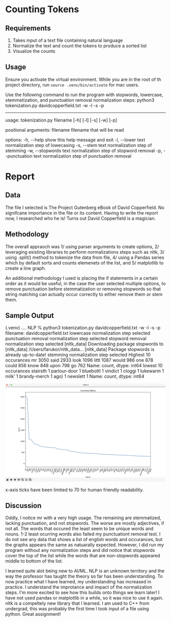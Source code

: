# Counting Tokens

## Requirements
1. Takes input of a text file containing natural language
2. Normalize the text and count the tokens to produce a sorted list
3. Visualize the counts

## Usage
Ensure you activate the virtual environment.  While you are in the root of th project directory, run `source .venv/bin/activate` for mac users.

Use the following command to run the program with stopwords, lowercase, stemmetization, and punctuation removal normalization steps:
python3 tokenization.py davidcopperfield.txt  -w -l -s -p

---- 

usage: tokenization.py filename [-h] [-l] [-s] [-w] [-p] 

positional arguments:
  filename           filename that will be read

options:
  -h, --help         show this help message and exit
  -l, --lower        text normalization step of lowecasing
  -s, --stem         text normalization step of stemming
  -w, --stopwords    text normalization step of stopword removal
  -p, --punctuation  text normalization step of punctuation removal


# Report
## Data
The file I selected is The Project Gutenberg eBook of David Copperfield. No signifcane importance in the file or its content. Having to write the report now, I researched who he is! Turns out David Copperfield is a magician. 

## Methodology
The overall appraoch was 1/ using parser arguments to create options, 2/ leveraging existing libraries to perform normalizations steps such as nltk, 3/ using .split() method to tokenize the data from file, 4/ using a Pandas series which by default sorts and counts elemenets of the list, and 5/ matplotlib to create a line graph.

An additional methodology I used is placing the if statements in a certain order as it would be useful, in the case the user selected multiple options, to remove punctuation before stemmatization or removing stopwords so that string matching can actually occur correctly to either remove them or stem them. 

## Sample Output
(.venv) .... NLP % python3 tokenization.py davidcopperfield.txt  -w -l -s -p
filename: davidcopperfield.txt
lowercase normalization step selected
punctuation removal normalization step selected
stopword removal normalization step selected
[nltk_data] Downloading package stopwords to
[nltk_data]     /Users/farukor/nltk_data...
[nltk_data]   Package stopwords is already up-to-date!
stemming normalization step selected
Highest 10 occurances
mr       3050
said     2933
look     1096
littl    1087
would     986
one       878
could     856
know      848
upon      798
go        762
Name: count, dtype: int64
lowest 10 occurances
stairsth        1
parlour-door    1
bluebottl       1
vindict         1
cloggi          1
lukewarm        1
milk’           1
brandy-merch    1
ago)            1
newslett        1
Name: count, dtype: int64

![figure of tokenization count](figure-1.png)

x-axis ticks have been limtied to 70 for human friendly readability.

## Discussion
Oddly, I notice mr with a very high usage. The remaining are stemmatized, lacking punctuation, and not stopwords. The worse are mostly adjectives, if not all. The words that occured the least seem to be unique words and nouns. 1-2 least ocurring words also failed my punctuationt removal test. I do not see any data that shows a list of english words and occurances, but the graphs appears the same as natuarally expected. However, I did run my program without any normalization steps and did notice that stopwords cover the top of the list while the words that are non-stopwords appeared middle to bottom of the list.

I learned quite alot being new to AI/ML. NLP is an unknown territory and the way the professor has taught the theory so far has been understanding. To now practice what I have learned, my understanding has increased in practice. I understand the improtance and impact of the normalization steps. I'm more excited to see how this builds onto things we learn later! I have not used pandas or matplotlib in a while, so it was nice to use it again. nltk is a compeltely new library that I learned. I am used to C++ from undergrad, this was probably the first time I took input of a file using python. Great assignment!
